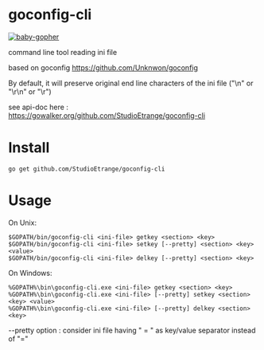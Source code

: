 # goconfig-cli

[![baby-gopher](https://raw.github.com/drnic/babygopher-site/gh-pages/images/babygopher-logo-small.png)](http://www.babygopher.org)

command line tool reading ini file

based on goconfig https://github.com/Unknwon/goconfig

By default, it will preserve original end line characters of the ini file ("\n" or "\r\n" or "\r")

see api-doc here : https://gowalker.org/github.com/StudioEtrange/goconfig-cli

# Install

	go get github.com/StudioEtrange/goconfig-cli

# Usage

On Unix:


	$GOPATH/bin/goconfig-cli <ini-file> getkey <section> <key>
	$GOPATH/bin/goconfig-cli <ini-file> setkey [--pretty] <section> <key> <value>
	$GOPATH/bin/goconfig-cli <ini-file> delkey [--pretty] <section> <key> 


On Windows:

	%GOPATH%\bin\goconfig-cli.exe <ini-file> getkey <section> <key>
	%GOPATH%\bin\goconfig-cli.exe <ini-file> [--pretty] setkey <section> <key> <value>
	%GOPATH%\bin\goconfig-cli.exe <ini-file> [--pretty] delkey <section> <key>



--pretty option : consider ini file having " = " as key/value separator instead of "="
